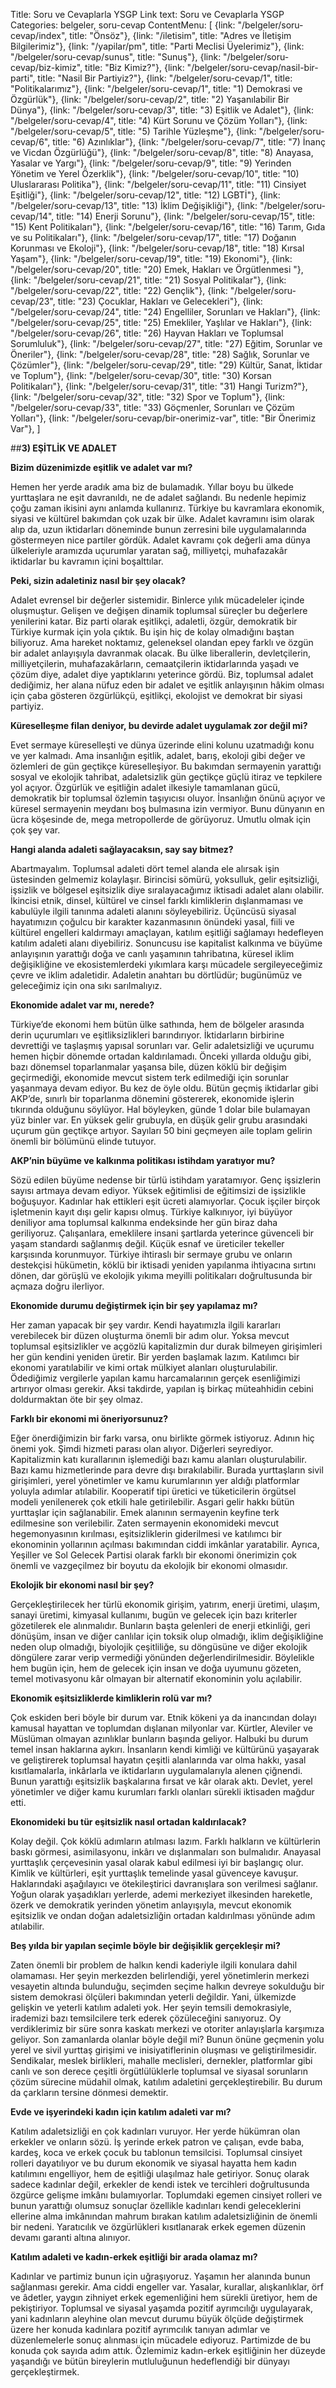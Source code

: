 Title: Soru ve Cevaplarla YSGP
Link text: Soru ve Cevaplarla YSGP
Categories: belgeler, soru-cevap
ContentMenu: [
  {link: "/belgeler/soru-cevap/index", title: "Önsöz"},
  {link: "/iletisim", title: "Adres ve İletişim Bilgilerimiz"},
  {link: "/yapilar/pm", title: "Parti Meclisi Üyelerimiz"},
  {link: "/belgeler/soru-cevap/sunus", title: "Sunuş"},
  {link: "/belgeler/soru-cevap/biz-kimiz", title: "Biz Kimiz?"},
  {link: "/belgeler/soru-cevap/nasil-bir-parti", title: "Nasil Bir Partiyiz?"},
  {link: "/belgeler/soru-cevap/1", title: "Politikalarımız"},
  {link: "/belgeler/soru-cevap/1", title: "1) Demokrasi ve Özgürlük"},
  {link: "/belgeler/soru-cevap/2", title: "2) Yaşanılabilir Bir Dünya"},
  {link: "/belgeler/soru-cevap/3", title: "3) Eşitlik ve Adalet"},
  {link: "/belgeler/soru-cevap/4", title: "4) Kürt Sorunu ve Çözüm Yolları"},
  {link: "/belgeler/soru-cevap/5", title: "5) Tarihle Yüzleşme"},
  {link: "/belgeler/soru-cevap/6", title: "6) Azınlıklar"},
  {link: "/belgeler/soru-cevap/7", title: "7) İnanç ve Vicdan Özgürlüğü"},
  {link: "/belgeler/soru-cevap/8", title: "8) Anayasa, Yasalar ve Yargı"},
  {link: "/belgeler/soru-cevap/9", title: "9) Yerinden Yönetim ve Yerel Özerklik"},
  {link: "/belgeler/soru-cevap/10", title: "10) Uluslararası Politika"},
  {link: "/belgeler/soru-cevap/11", title: "11) Cinsiyet Eşitliği"},
  {link: "/belgeler/soru-cevap/12", title: "12) LGBTİ"},
  {link: "/belgeler/soru-cevap/13", title: "13) İklim Değişikliği"},
  {link: "/belgeler/soru-cevap/14", title: "14) Enerji Sorunu"},
  {link: "/belgeler/soru-cevap/15", title: "15) Kent Politikaları"},
  {link: "/belgeler/soru-cevap/16", title: "16) Tarım, Gıda ve su Politikaları"},
  {link: "/belgeler/soru-cevap/17", title: "17) Doğanın Korunması ve Ekoloji"},
  {link: "/belgeler/soru-cevap/18", title: "18) Kırsal Yaşam"},
  {link: "/belgeler/soru-cevap/19", title: "19) Ekonomi"},
  {link: "/belgeler/soru-cevap/20", title: "20) Emek, Hakları ve Örgütlenmesi
"},
  {link: "/belgeler/soru-cevap/21", title: "21) Sosyal Politikalar"},
  {link: "/belgeler/soru-cevap/22", title: "22) Gençlik"},
  {link: "/belgeler/soru-cevap/23", title: "23) Çocuklar, Hakları ve Gelecekleri"},
  {link: "/belgeler/soru-cevap/24", title: "24) Engelliler, Sorunları ve Hakları"},
  {link: "/belgeler/soru-cevap/25", title: "25) Emekliler, Yaşlılar ve Hakları"},
  {link: "/belgeler/soru-cevap/26", title: "26) Hayvan Hakları ve Toplumsal Sorumluluk"},
  {link: "/belgeler/soru-cevap/27", title: "27) Eğitim, Sorunlar ve Öneriler"},
  {link: "/belgeler/soru-cevap/28", title: "28) Sağlık, Sorunlar ve Çözümler"},
  {link: "/belgeler/soru-cevap/29", title: "29) Kültür, Sanat, İktidar ve Toplum"},
  {link: "/belgeler/soru-cevap/30", title: "30) Korsan Politikaları"},
  {link: "/belgeler/soru-cevap/31", title: "31) Hangi Turizm?"},
  {link: "/belgeler/soru-cevap/32", title: "32) Spor ve Toplum"},
  {link: "/belgeler/soru-cevap/33", title: "33) Göçmenler, Sorunları ve Çözüm Yolları"},
  {link: "/belgeler/soru-cevap/bir-onerimiz-var", title: "Bir Önerimiz Var"},
  ]

##**3) EŞİTLİK VE ADALET**

**Bizim düzenimizde eşitlik ve adalet var mı?**

Hemen her yerde aradık ama biz de bulamadık. Yıllar boyu bu ülkede yurttaşlara ne eşit davranıldı, ne de adalet sağlandı. Bu nedenle hepimiz çoğu zaman ikisini aynı anlamda kullanırız. Türkiye bu kavramlara ekonomik, siyasi ve kültürel bakımdan çok uzak bir ülke. Adalet kavramını isim olarak alıp da, uzun iktidarları döneminde bunun zerresini bile uygulamalarında göstermeyen nice partiler gördük. Adalet kavramı çok değerli ama dünya ülkeleriyle aramızda uçurumlar yaratan sağ, milliyetçi, muhafazakâr iktidarlar bu kavramın içini boşalttılar.

**Peki, sizin adaletiniz nasıl bir şey olacak?**

Adalet evrensel bir değerler sistemidir. Binlerce yılık mücadeleler içinde oluşmuştur. Gelişen ve değişen dinamik toplumsal süreçler bu değerlere yenilerini katar. Biz parti olarak eşitlikçi, adaletli, özgür, demokratik bir Türkiye kurmak için yola çıktık. Bu işin hiç de kolay olmadığını baştan biliyoruz. Ama hareket noktamız, geleneksel olandan epey farklı ve özgün bir adalet anlayışıyla davranmak olacak. Bu ülke liberallerin, devletçilerin, milliyetçilerin, muhafazakârların, cemaatçilerin iktidarlarında yaşadı ve çözüm diye, adalet diye yaptıklarını yeterince gördü. Biz, toplumsal adalet dediğimiz, her alana nüfuz eden bir adalet ve eşitlik anlayışının hâkim olması için çaba gösteren özgürlükçü, eşitlikçi, ekolojist ve demokrat bir siyasi partiyiz. 

**Küreselleşme filan deniyor, bu devirde adalet uygulamak zor değil mi?**

Evet sermaye küreselleşti ve dünya üzerinde elini kolunu uzatmadığı konu ve yer kalmadı. Ama insanlığın eşitlik, adalet, barış, ekoloji gibi değer ve özlemleri de gün geçtikçe küreselleşiyor. Bu bakımdan sermayenin yarattığı sosyal ve ekolojik tahribat, adaletsizlik gün geçtikçe güçlü itiraz ve tepkilere yol açıyor. Özgürlük ve eşitliğin adalet ilkesiyle tamamlanan gücü, demokratik bir toplumsal özlemin taşıyıcısı oluyor. İnsanlığın önünü açıyor ve küresel sermayenin meydanı boş bulmasına izin vermiyor. Bunu dünyanın en ücra köşesinde de, mega metropollerde de görüyoruz. Umutlu olmak için çok şey var.

**Hangi alanda adaleti sağlayacaksın, say say bitmez?**

Abartmayalım. Toplumsal adaleti dört temel alanda ele alırsak işin üstesinden gelmemiz kolaylaşır. Birincisi sömürü, yoksulluk, gelir eşitsizliği, işsizlik ve bölgesel eşitsizlik diye sıralayacağımız iktisadi adalet alanı olabilir. İkincisi etnik, dinsel, kültürel ve cinsel farklı kimliklerin dışlanmaması ve kabulüyle ilgili tanınma adaleti alanını söyleyebiliriz. Üçüncüsü siyasal hayatımızın çoğulcu bir karakter kazanmasının önündeki yasal, fiili ve kültürel engelleri kaldırmayı amaçlayan, katılım eşitliği sağlamayı hedefleyen katılım adaleti alanı diyebiliriz. Sonuncusu ise kapitalist kalkınma ve büyüme anlayışının yarattığı doğa ve canlı yaşamının tahribatına, küresel iklim değişikliğine ve ekosistemlerdeki yıkımlara karşı mücadele sergileyeceğimiz çevre ve iklim adaletidir. Adaletin anahtarı bu dörtlüdür; bugünümüz ve geleceğimiz için ona sıkı sarılmalıyız.

**Ekonomide adalet var mı, nerede?**

Türkiye’de ekonomi hem bütün ülke sathında, hem de bölgeler arasında derin uçurumları ve eşitliksizlikleri barındırıyor. İktidarların birbirine devrettiği ve taşlaşmış yapısal sorunları var. Gelir adaletsizliği ve uçurumu hemen hiçbir dönemde ortadan kaldırılamadı. Önceki yıllarda olduğu gibi, bazı dönemsel toparlanmalar yaşansa bile, düzen köklü bir değişim geçirmediği, ekonomide mevcut sistem terk edilmediği için sorunlar yaşanmaya devam ediyor. Bu kez de öyle oldu. Bütün geçmiş iktidarlar gibi AKP’de, sınırlı bir toparlanma dönemini göstererek, ekonomide işlerin tıkırında olduğunu söylüyor. Hal böyleyken, günde 1 dolar bile bulamayan yüz binler var. En yüksek gelir grubuyla, en düşük gelir grubu arasındaki uçurum gün geçtikçe artıyor. Sayıları 50 bini geçmeyen aile toplam gelirin önemli bir bölümünü elinde tutuyor. 

**AKP’nin büyüme ve kalkınma politikası istihdam yaratıyor mu?**

Sözü edilen büyüme nedense bir türlü istihdam yaratamıyor. Genç işsizlerin sayısı artmaya devam ediyor. Yüksek eğitimlisi de eğitimsizi de işsizlikle boğuşuyor. Kadınlar hak ettikleri eşit ücreti alamıyorlar. Çocuk işçiler birçok işletmenin kayıt dışı gelir kapısı olmuş. Türkiye kalkınıyor, iyi büyüyor deniliyor ama toplumsal kalkınma endeksinde her gün biraz daha geriliyoruz. Çalışanlara, emeklilere insani şartlarda yeterince güvenceli bir yaşam standardı sağlanmış değil. Küçük esnaf ve üreticiler tekeller karşısında korunmuyor. Türkiye ihtiraslı bir sermaye grubu ve onların destekçisi hükümetin, köklü bir iktisadi yeniden yapılanma ihtiyacına sırtını dönen, dar görüşlü ve ekolojik yıkıma meyilli politikaları doğrultusunda bir açmaza doğru ilerliyor. 

**Ekonomide durumu değiştirmek için bir şey yapılamaz mı?**

Her zaman yapacak bir şey vardır. Kendi hayatımızla ilgili kararları verebilecek bir düzen oluşturma önemli bir adım olur. Yoksa mevcut toplumsal eşitsizlikler ve açgözlü kapitalizmin dur durak bilmeyen girişimleri her gün kendini yeniden üretir. Bir yerden başlamak lazım. Katılımcı bir ekonomi yaratılabilir ve kimi ortak mülkiyet alanları oluşturulabilir. Ödediğimiz vergilerle yapılan kamu harcamalarının gerçek esenliğimizi artırıyor olması gerekir. Aksi takdirde, yapılan iş birkaç müteahhidin cebini doldurmaktan öte bir şey olmaz.

**Farklı bir ekonomi mi öneriyorsunuz?**

Eğer önerdiğimizin bir farkı varsa, onu birlikte görmek istiyoruz. Adının hiç önemi yok. Şimdi hizmeti parası olan alıyor. Diğerleri seyrediyor. Kapitalizmin katı kurallarının işlemediği bazı kamu alanları oluşturulabilir. Bazı kamu hizmetlerinde para devre dışı bırakılabilir. Burada yurttaşların sivil girişimleri, yerel yönetimler ve kamu kurumlarının yer aldığı platformlar yoluyla adımlar atılabilir. Kooperatif tipi üretici ve tüketicilerin örgütsel modeli yenilenerek çok etkili hale getirilebilir. Asgari gelir hakkı bütün yurttaşlar için sağlanabilir. Emek alanının sermayenin keyfine terk edilmesine son verilebilir. Zaten sermayenin ekonomideki mevcut hegemonyasının kırılması, eşitsizliklerin giderilmesi ve katılımcı bir ekonominin yollarının açılması bakımından ciddi imkânlar yaratabilir. Ayrıca, Yeşiller ve Sol Gelecek Partisi olarak farklı bir ekonomi önerimizin çok önemli ve vazgeçilmez bir boyutu da ekolojik bir ekonomi olmasıdır.
 
**Ekolojik bir ekonomi nasıl bir şey?**

Gerçekleştirilecek her türlü ekonomik girişim, yatırım, enerji üretimi, ulaşım, sanayi üretimi, kimyasal kullanımı, bugün ve gelecek için bazı kriterler gözetilerek ele alınmalıdır. Bunların başta gelenleri de enerji etkinliği, geri dönüşüm, insan ve diğer canlılar için toksik olup olmadığı, iklim değişikliğine neden olup olmadığı, biyolojik çeşitliliğe, su döngüsüne ve diğer ekolojik döngülere zarar verip vermediği yönünden değerlendirilmesidir. Böylelikle hem bugün için, hem de gelecek için insan ve doğa uyumunu gözeten, temel motivasyonu kâr olmayan bir alternatif ekonominin yolu açılabilir. 

**Ekonomik eşitsizliklerde kimliklerin rolü var mı?**

Çok eskiden beri böyle bir durum var. Etnik kökeni ya da inancından dolayı kamusal hayattan ve toplumdan dışlanan milyonlar var. Kürtler, Aleviler ve Müslüman olmayan azınlıklar bunların başında geliyor. Halbuki bu durum temel insan haklarına aykırı. İnsanların kendi kimliği ve kültürünü yaşayarak ve geliştirerek toplumsal hayatın çeşitli alanlarında var olma hakkı, yasal kısıtlamalarla, inkârlarla ve iktidarların uygulamalarıyla alenen çiğnendi. Bunun yarattığı eşitsizlik başkalarına fırsat ve kâr olarak aktı. Devlet, yerel yönetimler ve diğer kamu kurumları farklı olanları sürekli iktisaden mağdur etti.

**Ekonomideki bu tür eşitsizlik nasıl ortadan kaldırılacak?**
 
Kolay değil.  Çok köklü adımların atılması lazım. Farklı halkların ve kültürlerin baskı görmesi, asimilasyonu, inkârı ve dışlanmaları son bulmalıdır. Anayasal yurttaşlık çerçevesinin yasal olarak kabul edilmesi iyi bir başlangıç olur. Kimlik ve kültürleri, eşit yurttaşlık temelinde yasal güvenceye kavuşur. Haklarındaki aşağılayıcı ve ötekileştirici davranışlara son verilmesi sağlanır. Yoğun olarak yaşadıkları yerlerde, ademi merkeziyet ilkesinden hareketle, özerk ve demokratik yerinden yönetim anlayışıyla, mevcut ekonomik eşitsizlik ve ondan doğan adaletsizliğin ortadan kaldırılması yönünde adım atılabilir.

**Beş yılda bir yapılan seçimle böyle bir değişiklik gerçekleşir mi?**

Zaten önemli bir problem de halkın kendi kaderiyle ilgili konulara dahil olamaması. Her şeyin merkezden belirlendiği, yerel yönetimlerin merkezi  vesayetin altında bulunduğu, seçimden seçime halkın devreye sokulduğu bir sistem demokrasi ölçüleri bakımından yeterli değildir. Yani, ülkemizde gelişkin ve yeterli katılım adaleti yok. Her şeyin temsili demokrasiyle, irademizi bazı temsilcilere terk ederek çözüleceğini sanıyoruz. Oy verdiklerimiz bir süre sonra kaskatı merkezi ve otoriter anlayışlarla karşımıza geliyor. Son zamanlarda olanlar böyle değil mi? Bunun önüne geçmenin yolu yerel ve sivil yurttaş girişimi ve inisiyatiflerinin oluşması ve geliştirilmesidir. Sendikalar, meslek birlikleri, mahalle meclisleri, dernekler, platformlar gibi canlı ve son derece çeşitli örgütlülüklerle toplumsal ve siyasal sorunların çözüm sürecine müdahil olmak, katılım adaletini gerçekleştirebilir. Bu durum da çarkların tersine dönmesi demektir. 

**Evde ve işyerindeki kadın için katılım adaleti var mı?**

Katılım adaletsizliği en çok kadınları vuruyor. Her yerde hükümran olan erkekler ve onların sözü. İş yerinde erkek patron ve çalışan, evde baba, kardeş, koca ve erkek çocuk bu tablonun temsilcisi. Toplumsal cinsiyet rolleri dayatılıyor ve bu durum ekonomik ve siyasal hayatta hem kadın katılımını engelliyor, hem de eşitliği ulaşılmaz hale getiriyor. Sonuç olarak sadece kadınlar değil, erkekler de kendi istek ve tercihleri doğrultusunda özgürce gelişme imkânı bulamıyorlar. Toplumdaki egemen cinsiyet rolleri ve bunun yarattığı olumsuz sonuçlar özellikle kadınları kendi geleceklerini ellerine alma imkânından mahrum bırakan katılım adaletsizliğinin de önemli bir nedeni. Yaratıcılık ve özgürlükleri kısıtlanarak erkek egemen düzenin devamı garanti altına alınıyor. 

**Katılım adaleti ve kadın-erkek eşitliği bir arada olamaz mı?**
 
Kadınlar ve partimiz bunun için uğraşıyoruz. Yaşamın her alanında bunun sağlanması gerekir. Ama ciddi engeller var. Yasalar, kurallar, alışkanlıklar, örf ve âdetler, yaygın zihniyet erkek egemenliğini hem sürekli üretiyor, hem de pekiştiriyor. Toplumsal ve siyasal yaşamda pozitif ayrımcılığı uygulayarak, yani kadınların aleyhine olan mevcut durumu büyük ölçüde değiştirmek üzere her konuda kadınlara pozitif ayrımcılık tanıyan adımlar ve düzenlemelerle sonuç alınması için mücadele ediyoruz. Partimizde de bu konuda çok sayıda adım attık. Özlemimiz kadın-erkek eşitliğinin her düzeyde yaşandığı ve bütün bireylerin mutluluğunun hedeflendiği bir dünyayı gerçekleştirmek.